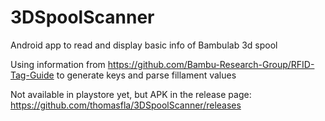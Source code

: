 # 3DSpoolScanner
Android app to read and display basic info of Bambulab 3d spool

Using information from https://github.com/Bambu-Research-Group/RFID-Tag-Guide to generate keys and parse fillament values

Not available in playstore yet, but APK in the release page: https://github.com/thomasfla/3DSpoolScanner/releases
